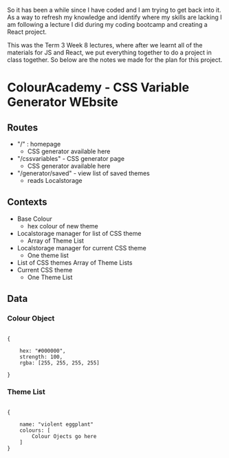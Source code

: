 So it has been a while since I have coded and I am trying to get back into it. As a way to refresh my knowledge and identify where my skills are lacking I am following a lecture I did during my coding bootcamp and creating a React project.

This was the Term 3 Week 8 lectures, where after we learnt all of the materials for JS and React, we put everything together to do a project in class together. So below are the notes we made for the plan for this project. 

# ColourAcademy - CSS Variable Generator WEbsite

## Routes

- "/" : homepage
    - CSS generator available here
- "/cssvariables" - CSS generator page
    - CSS generator available here
- "/generator/saved" - view list of saved themes   
    - reads Localstorage

## Contexts

- Base Colour
    - hex colour of new theme
- Localstorage manager for list of CSS theme
    - Array of Theme List
- Localstorage manager for current CSS theme
    - One theme list
- List of CSS themes
    Array of Theme Lists
- Current CSS theme
    - One Theme List


## Data

### Colour Object 

```JS

{

    hex: "#000000",
    strength: 100,
    rgba: [255, 255, 255, 255]

}
```

### Theme List

```JS

{

    name: "violent eggplant"
    colours: [
        Colour Ojects go here
    ]
}

```

